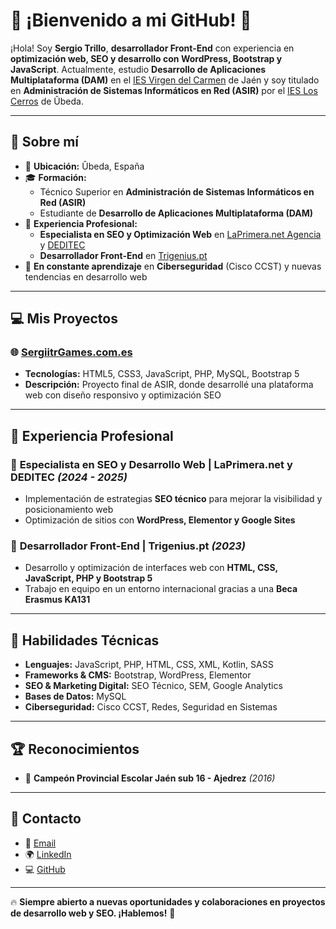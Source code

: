 # 🚀 ¡Bienvenido a mi GitHub! 👋  

¡Hola! Soy **Sergio Trillo**, **desarrollador Front-End** con experiencia en **optimización web, SEO y desarrollo con WordPress, Bootstrap y JavaScript**. Actualmente, estudio **Desarrollo de Aplicaciones Multiplataforma (DAM)** en el [IES Virgen del Carmen](https://www.iesvirgendelcarmen.com/) de Jaén y soy titulado en **Administración de Sistemas Informáticos en Red (ASIR)** por el [IES Los Cerros](https://loscerros.org/) de Ûbeda.  

---

## 🎯 Sobre mí  

- 📍 **Ubicación:** Ûbeda, España  
- 🎓 **Formación:**  
  - Técnico Superior en **Administración de Sistemas Informáticos en Red (ASIR)**  
  - Estudiante de **Desarrollo de Aplicaciones Multiplataforma (DAM)**  
- 🎼 **Experiencia Profesional:**  
  - **Especialista en SEO y Optimización Web** en [LaPrimera.net Agencia](https://laprimera.net/) y [DEDITEC](https://deditec.es/)  
  - **Desarrollador Front-End** en [Trigenius.pt](https://www.trigenius.pt/)  
- 🚀 **En constante aprendizaje** en **Ciberseguridad** (Cisco CCST) y nuevas tendencias en desarrollo web  

---

## 💻 Mis Proyectos  

### 🌐 [SergiitrGames.com.es](https://sergiitrgames.com.es/)  
- **Tecnologías:** HTML5, CSS3, JavaScript, PHP, MySQL, Bootstrap 5  
- **Descripción:** Proyecto final de ASIR, donde desarrollé una plataforma web con diseño responsivo y optimización SEO  

---

## 🏢 Experiencia Profesional  

### 📍 **Especialista en SEO y Desarrollo Web | LaPrimera.net y DEDITEC** *(2024 - 2025)*  
- Implementación de estrategias **SEO técnico** para mejorar la visibilidad y posicionamiento web  
- Optimización de sitios con **WordPress, Elementor y Google Sites**  

### 📍 **Desarrollador Front-End | Trigenius.pt** *(2023)*  
- Desarrollo y optimización de interfaces web con **HTML, CSS, JavaScript, PHP y Bootstrap 5**  
- Trabajo en equipo en un entorno internacional gracias a una **Beca Erasmus KA131**  

---

## 🔧 Habilidades Técnicas  

- **Lenguajes:** JavaScript, PHP, HTML, CSS, XML, Kotlin, SASS  
- **Frameworks & CMS:** Bootstrap, WordPress, Elementor  
- **SEO & Marketing Digital:** SEO Técnico, SEM, Google Analytics  
- **Bases de Datos:** MySQL  
- **Ciberseguridad:** Cisco CCST, Redes, Seguridad en Sistemas  

---

## 🏆 Reconocimientos  

- 🏅 **Campeón Provincial Escolar Jaén sub 16 - Ajedrez** *(2016)*  

---

## 📩 Contacto  

- 📧 [Email](mailto:sergiotrillorodriguez123@gmail.com)  
- 🌍 [LinkedIn](https://www.linkedin.com/in/sergiitr11)  
- 💻 [GitHub](https://github.com/sergiitr)  

---

🔥 **Siempre abierto a nuevas oportunidades y colaboraciones en proyectos de desarrollo web y SEO. ¡Hablemos!** 🚀

